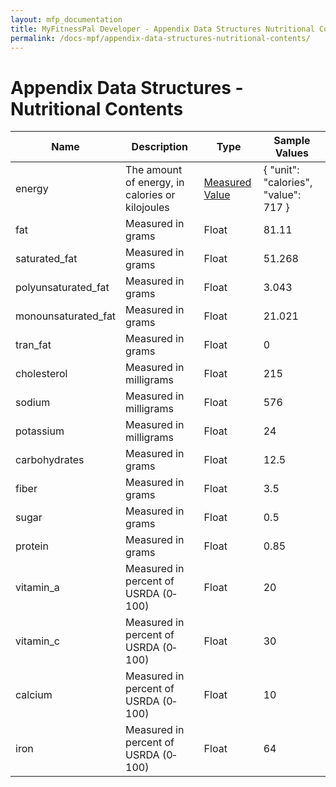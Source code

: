 ```yaml
---
layout: mfp_documentation
title: MyFitnessPal Developer - Appendix Data Structures Nutritional Contents
permalink: /docs-mpf/appendix-data-structures-nutritional-contents/
---
```


# Appendix Data Structures - Nutritional Contents

**Name** | **Description** | **Type** | **Sample Values** 
 --- | --- | --- | ---
energy | The amount of energy, in calories or kilojoules | [Measured Value](appendix-data-structures-nutritional-contents.md) | { "unit": "calories", "value": 717 }
fat | Measured in grams | Float | 81.11
saturated_fat | Measured in grams | Float | 51.268
polyunsaturated_fat | Measured in grams | Float | 3.043
monounsaturated_fat | Measured in grams | Float | 21.021
tran_fat | Measured in grams | Float | 0
cholesterol | Measured in milligrams | Float | 215
sodium | Measured in milligrams | Float | 576
potassium | Measured in milligrams | Float | 24
carbohydrates | Measured in grams | Float| 12.5
fiber | Measured in grams | Float | 3.5
sugar | Measured in grams | Float | 0.5
protein | Measured in grams | Float | 0.85
vitamin_a | Measured in percent of USRDA (0­100) | Float | 20
vitamin_c | Measured in percent of USRDA (0­100) | Float | 30
calcium | Measured in percent of USRDA (0­100) | Float | 10
iron | Measured in percent of USRDA (0­100) | Float | 64